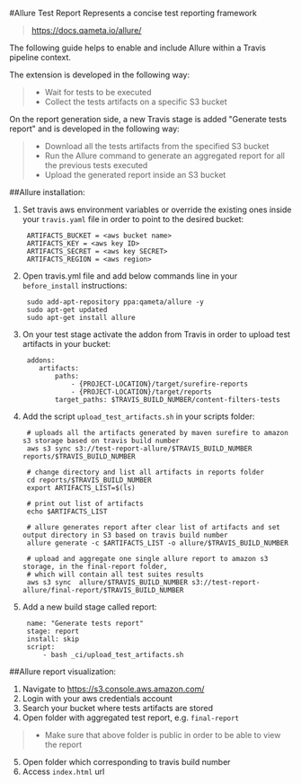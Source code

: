 #Allure Test Report
Represents a concise test reporting framework
> https://docs.qameta.io/allure/

The following guide helps to enable and include Allure within a Travis pipeline context. 

The extension is developed in the following way:
> - Wait for tests to be executed
> - Collect the tests artifacts on a specific S3 bucket

On the report generation side, a new Travis stage is added "Generate tests report" and is developed in the following way:
> - Download all the tests artifacts from the specified S3 bucket
> - Run the Allure command to generate an aggregated report for all the previous tests executed
> - Upload the generated report inside an S3 bucket

##Allure installation:
1. Set travis aws environment variables or override the existing ones inside your `travis.yaml` file in order to point to the desired bucket:
   
        ARTIFACTS_BUCKET = <aws bucket name>
        ARTIFACTS_KEY = <aws key ID>
        ARTIFACTS_SECRET = <aws key SECRET>
        ARTIFACTS_REGION = <aws region>

2. Open travis.yml file and add below commands line in your `before_install` instructions:
   
        sudo add-apt-repository ppa:qameta/allure -y
        sudo apt-get updated
        sudo apt-get install allure
   
3. On your test stage activate the addon from Travis in order to upload test artifacts in your bucket:
   
        addons:
           artifacts:
               paths:
                   - {PROJECT-LOCATION}/target/surefire-reports
                   - {PROJECT-LOCATION}/target/reports
               target_paths: $TRAVIS_BUILD_NUMBER/content-filters-tests

4. Add the script `upload_test_artifacts.sh` in your scripts folder:

        # uploads all the artifacts generated by maven surefire to amazon s3 storage based on travis build number
        aws s3 sync s3://test-report-allure/$TRAVIS_BUILD_NUMBER reports/$TRAVIS_BUILD_NUMBER
        
        # change directory and list all artifacts in reports folder
        cd reports/$TRAVIS_BUILD_NUMBER
        export ARTIFACTS_LIST=$(ls)
        
        # print out list of artifacts
        echo $ARTIFACTS_LIST
        
        # allure generates report after clear list of artifacts and set output directory in S3 based on travis build number
        allure generate -c $ARTIFACTS_LIST -o allure/$TRAVIS_BUILD_NUMBER
        
        # upload and aggregate one single allure report to amazon s3 storage, in the final-report folder,
        # which will contain all test suites results
        aws s3 sync  allure/$TRAVIS_BUILD_NUMBER s3://test-report-allure/final-report/$TRAVIS_BUILD_NUMBER


5. Add a new build stage called report:
   
        name: "Generate tests report"    
        stage: report    
        install: skip     
        script:         
            - bash _ci/upload_test_artifacts.sh

##Allure report visualization:
1. Navigate to https://s3.console.aws.amazon.com/
2. Login with your aws credentials account
3. Search your bucket where tests artifacts are stored
4. Open folder with aggregated test report, e.g. `final-report`
> - Make sure that above folder is public in order to be able to view the report
5. Open folder which corresponding to travis build number
6. Access `index.html` url


